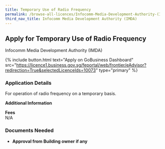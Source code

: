 ```yaml
---
title: Temporary Use of Radio Frequency
permalink: /browse-all-licences/Infocomm-Media-Development-Authority-(IMDA)/Temporary-Use-of-Radio-Frequency
third_nav_title: Infocomm Media Development Authority (IMDA)
---
```


## Apply for Temporary Use of Radio Frequency

Infocomm Media Development Authority (IMDA)

{% include button.html text="Apply on GoBusiness Dashboard" src="https://licence1.business.gov.sg/feportal/web/frontier/eAdvisor?redirection=True&selectedLicenceIds=10073" type="primary" %}

### Application Details

<p>For operation of radio frequency on a temporary basis.</p>

**Additional Information**

<p><strong>Fees</strong><br />N/A</p>

### Documents Needed

<ul>
 <li><strong>Approval from Building owner if any</strong></li>
 </ul>

